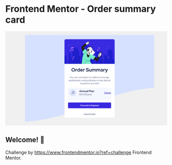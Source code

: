 # Frontend Mentor - Order summary card

![Design preview for the Order summary card coding challenge](./design/myVersion.png)

## Welcome! 👋

Challenge by https://www.frontendmentor.io?ref=challenge Frontend Mentor</a>. 
